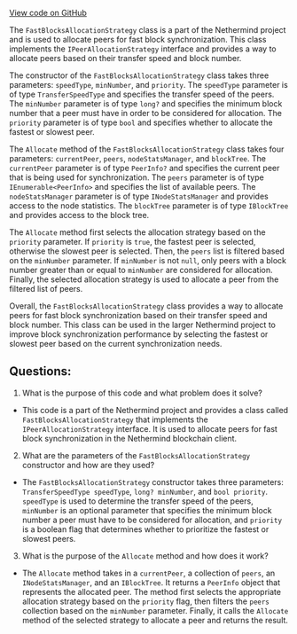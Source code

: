 [View code on GitHub](https://github.com/NethermindEth/nethermind/src/Nethermind/Nethermind.Synchronization/FastBlocks/FastBlocksSelectionStrategy.cs)

The `FastBlocksAllocationStrategy` class is a part of the Nethermind project and is used to allocate peers for fast block synchronization. This class implements the `IPeerAllocationStrategy` interface and provides a way to allocate peers based on their transfer speed and block number.

The constructor of the `FastBlocksAllocationStrategy` class takes three parameters: `speedType`, `minNumber`, and `priority`. The `speedType` parameter is of type `TransferSpeedType` and specifies the transfer speed of the peers. The `minNumber` parameter is of type `long?` and specifies the minimum block number that a peer must have in order to be considered for allocation. The `priority` parameter is of type `bool` and specifies whether to allocate the fastest or slowest peer.

The `Allocate` method of the `FastBlocksAllocationStrategy` class takes four parameters: `currentPeer`, `peers`, `nodeStatsManager`, and `blockTree`. The `currentPeer` parameter is of type `PeerInfo?` and specifies the current peer that is being used for synchronization. The `peers` parameter is of type `IEnumerable<PeerInfo>` and specifies the list of available peers. The `nodeStatsManager` parameter is of type `INodeStatsManager` and provides access to the node statistics. The `blockTree` parameter is of type `IBlockTree` and provides access to the block tree.

The `Allocate` method first selects the allocation strategy based on the `priority` parameter. If `priority` is `true`, the fastest peer is selected, otherwise the slowest peer is selected. Then, the `peers` list is filtered based on the `minNumber` parameter. If `minNumber` is not `null`, only peers with a block number greater than or equal to `minNumber` are considered for allocation. Finally, the selected allocation strategy is used to allocate a peer from the filtered list of peers.

Overall, the `FastBlocksAllocationStrategy` class provides a way to allocate peers for fast block synchronization based on their transfer speed and block number. This class can be used in the larger Nethermind project to improve block synchronization performance by selecting the fastest or slowest peer based on the current synchronization needs.
## Questions: 
 1. What is the purpose of this code and what problem does it solve?
- This code is a part of the Nethermind project and provides a class called `FastBlocksAllocationStrategy` that implements the `IPeerAllocationStrategy` interface. It is used to allocate peers for fast block synchronization in the Nethermind blockchain client.

2. What are the parameters of the `FastBlocksAllocationStrategy` constructor and how are they used?
- The `FastBlocksAllocationStrategy` constructor takes three parameters: `TransferSpeedType speedType`, `long? minNumber`, and `bool priority`. `speedType` is used to determine the transfer speed of the peers, `minNumber` is an optional parameter that specifies the minimum block number a peer must have to be considered for allocation, and `priority` is a boolean flag that determines whether to prioritize the fastest or slowest peers.

3. What is the purpose of the `Allocate` method and how does it work?
- The `Allocate` method takes in a `currentPeer`, a collection of `peers`, an `INodeStatsManager`, and an `IBlockTree`. It returns a `PeerInfo` object that represents the allocated peer. The method first selects the appropriate allocation strategy based on the `priority` flag, then filters the `peers` collection based on the `minNumber` parameter. Finally, it calls the `Allocate` method of the selected strategy to allocate a peer and returns the result.